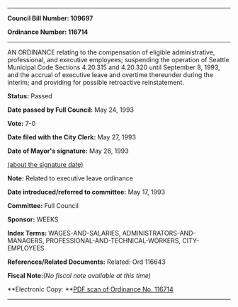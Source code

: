 

********

**Council Bill Number: 109697**
   
**Ordinance Number: 116714**
********

 AN ORDINANCE relating to the compensation of eligible administrative, professional, and executive employees; suspending the operation of Seattle Municipal Code Sections 4.20.315 and 4.20.320 until September 8, 1993, and the accrual of executive leave and overtime thereunder during the interim; and providing for possible retroactive reinstatement.

**Status:** Passed
   
**Date passed by Full Council:** May 24, 1993
   
**Vote:** 7-0
   
**Date filed with the City Clerk:** May 27, 1993
   
**Date of Mayor's signature:** May 26, 1993
   
[(about the signature date)](/~public/approvaldate.htm)
   
   
**Note:** Related to executive leave ordinance

   
**Date introduced/referred to committee:** May 17, 1993
   
**Committee:** Full Council
   
**Sponsor:** WEEKS
   
   
**Index Terms:** WAGES-AND-SALARIES, ADMINISTRATORS-AND-MANAGERS, PROFESSIONAL-AND-TECHNICAL-WORKERS, CITY-EMPLOYEES

**References/Related Documents:** Related: Ord 116643

**Fiscal Note:**_(No fiscal note available at this time)_

**Electronic Copy: **[PDF scan of Ordinance No. 116714](/~archives/Ordinances/Ord_116714.pdf)

********

